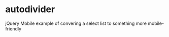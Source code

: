 autodivider
===========

jQuery Mobile example of convering a select list to something more mobile-friendly